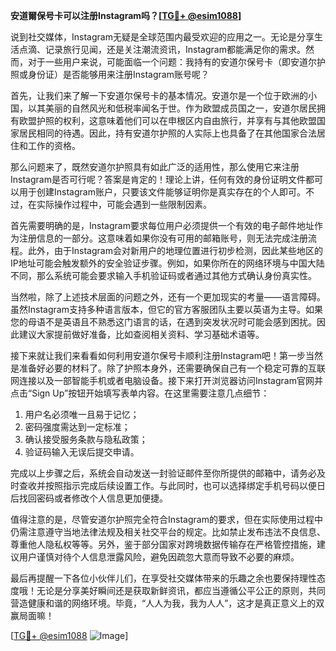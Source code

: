 **安道爾保号卡可以注册Instagram吗？[[TG💪+ @esim1088](https://t.me/s/esim1088)]**

说到社交媒体，Instagram无疑是全球范围内最受欢迎的应用之一。无论是分享生活点滴、记录旅行见闻，还是关注潮流资讯，Instagram都能满足你的需求。然而，对于一些用户来说，可能面临一个问题：我持有的安道尔保号卡（即安道尔护照或身份证）是否能够用来注册Instagram账号呢？

首先，让我们来了解一下安道尔保号卡的基本情况。安道尔是一个位于欧洲的小国，以其美丽的自然风光和低税率闻名于世。作为欧盟成员国之一，安道尔居民拥有欧盟护照的权利，这意味着他们可以在申根区内自由旅行，并享有与其他欧盟国家居民相同的待遇。因此，持有安道尔护照的人实际上也具备了在其他国家合法居住和工作的资格。

那么问题来了，既然安道尔护照具有如此广泛的适用性，那么使用它来注册Instagram是否可行呢？答案是肯定的！理论上讲，任何有效的身份证明文件都可以用于创建Instagram账户，只要该文件能够证明你是真实存在的个人即可。不过，在实际操作过程中，可能会遇到一些限制因素。

首先需要明确的是，Instagram要求每位用户必须提供一个有效的电子邮件地址作为注册信息的一部分。这意味着如果你没有可用的邮箱账号，则无法完成注册流程。此外，由于Instagram会对新用户的地理位置进行初步检测，因此某些地区的IP地址可能会触发额外的安全验证步骤。例如，如果你所在的网络环境与中国大陆不同，那么系统可能会要求输入手机验证码或者通过其他方式确认身份真实性。

当然啦，除了上述技术层面的问题之外，还有一个更加现实的考量——语言障碍。虽然Instagram支持多种语言版本，但它的官方客服团队主要以英语为主导。如果您的母语不是英语且不熟悉这门语言的话，在遇到突发状况时可能会感到困扰。因此建议大家提前做好准备，比如查阅相关资料、学习基础术语等。

接下来就让我们来看看如何利用安道尔保号卡顺利注册Instagram吧！第一步当然是准备好必要的材料了。除了护照本身外，还需要确保自己有一个稳定可靠的互联网连接以及一部智能手机或者电脑设备。接下来打开浏览器访问Instagram官网并点击“Sign Up”按钮开始填写表单内容。在这里需要注意几点细节：

1. 用户名必须唯一且易于记忆；
2. 密码强度需达到一定标准；
3. 确认接受服务条款与隐私政策；
4. 验证码输入无误后提交申请。

完成以上步骤之后，系统会自动发送一封验证邮件至你所提供的邮箱中，请务必及时查收并按照指示完成后续设置工作。与此同时，也可以选择绑定手机号码以便日后找回密码或者修改个人信息更加便捷。

值得注意的是，尽管安道尔护照完全符合Instagram的要求，但在实际使用过程中仍需注意遵守当地法律法规及相关社交平台的规定。比如禁止发布违法不良信息、尊重他人隐私权等等。另外，鉴于部分国家对跨境数据传输存在严格管控措施，建议用户谨慎对待个人信息泄露风险，避免因疏忽大意而导致不必要的麻烦。

最后再提醒一下各位小伙伴儿们，在享受社交媒体带来的乐趣之余也要保持理性态度哦！无论是分享美好瞬间还是获取新鲜资讯，都应当遵循公平公正的原则，共同营造健康和谐的网络环境。毕竟，“人人为我，我为人人”，这才是真正意义上的双赢局面嘛！

[[TG💪+ @esim1088](https://t.me/s/esim1088) ![Image](https://i.postimg.cc/4NQfJmqS/Snipaste-2025-05-13-00-14-12.png)]